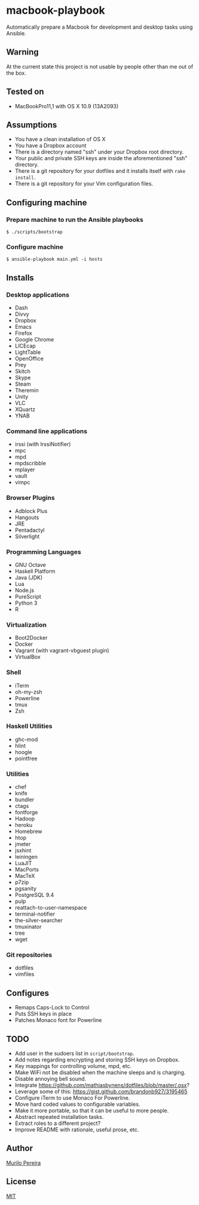 # macbook-playbook

Automatically prepare a Macbook for development and desktop tasks using Ansible.

## Warning

At the current state this project is not usable by people other than me out of
the box.

## Tested on

- MacBookPro11,1 with OS X 10.9 (13A2093)

## Assumptions

- You have a clean installation of OS X
- You have a Dropbox account
- There is a directory named "ssh" under your Dropbox root directory.
- Your public and private SSH keys are inside the aforementioned "ssh"
  directory.
- There is a git repository for your dotfiles and it installs itself with `rake
  install`.
- There is a git repository for your Vim configuration files.

## Configuring machine

### Prepare machine to run the Ansible playbooks

    $ ./scripts/bootstrap

### Configure machine

    $ ansible-playbook main.yml -i hosts

## Installs

### Desktop applications

- Dash
- Divvy
- Dropbox
- Emacs
- Firefox
- Google Chrome
- LICEcap
- LightTable
- OpenOffice
- Prey
- Skitch
- Skype
- Steam
- Theremin
- Unity
- VLC
- XQuartz
- YNAB

### Command line applications

- irssi (with IrssiNotifier)
- mpc
- mpd
- mpdscribble
- mplayer
- vault
- vimpc

### Browser Plugins

- Adblock Plus
- Hangouts
- JRE
- Pentadactyl
- Silverlight

### Programming Languages

- GNU Octave
- Haskell Platform
- Java (JDK)
- Lua
- Node.js
- PureScript
- Python 3
- R

### Virtualization

- Boot2Docker
- Docker
- Vagrant (with vagrant-vbguest plugin)
- VirtualBox

### Shell

- iTerm
- oh-my-zsh
- Powerline
- tmux
- Zsh

### Haskell Utilities

- ghc-mod
- hlint
- hoogle
- pointfree

### Utilities

- chef
- knife
- bundler
- ctags
- fontforge
- Hadoop
- heroku
- Homebrew
- htop
- jmeter
- jsxhint
- leiningen
- LuaJIT
- MacPorts
- MacTeX
- p7zip
- pgsanity
- PostgreSQL 9.4
- pulp
- reattach-to-user-namespace
- terminal-notifier
- the-silver-searcher
- tmuxinator
- tree
- wget

### Git repositories

- dotfiles
- vimfiles

## Configures

- Remaps Caps-Lock to Control
- Puts SSH keys in place
- Patches Monaco font for Powerline

## TODO

- Add user in the sudoers list in `script/bootstrap`.
- Add notes regarding encrypting and storing SSH keys on Dropbox.
- Key mappings for controlling volume, mpd, etc.
- Make WiFi not be disabled when the machine sleeps and is charging.
- Disable annoying bell sound.
- Integrate https://github.com/mathiasbynens/dotfiles/blob/master/.osx?
- Leverage some of this: https://gist.github.com/brandonb927/3195465
- Configure iTerm to use Monaco For Powerline.
- Move hard coded values to configurable variables.
- Make it more portable, so that it can be useful to more people.
- Abstract repeated installation tasks.
- Extract roles to a different project?
- Improve README with rationale, useful prose, etc.

## Author

[Murilo Pereira](http://murilopereira.com)

## License

[MIT](http://opensource.org/licenses/MIT)

